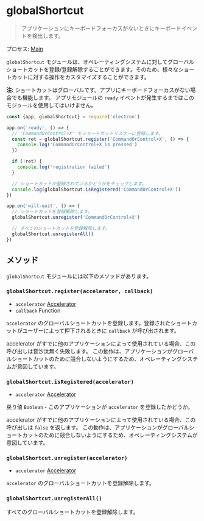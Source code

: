 # globalShortcut

> アプリケーションにキーボードフォーカスがないときにキーボードイベントを検出します。

プロセス: [Main](../glossary.md#main-process)

`globalShortcut` モジュールは、オペレーティングシステムに対してグローバルショートカットを登録/登録解除することができます。そのため、様々なショートカットに対する操作をカスタマイズすることができます。

**注:** ショートカットはグローバルです。アプリにキーボードフォーカスがない場合でも機能します。 アプリモジュールの `ready` イベントが発生するまではこのモジュールを使用してはいけません。

```javascript
const {app, globalShortcut} = require('electron')

app.on('ready', () => {
  // 'CommandOrControl+X' をショートカットリスナーに登録します。
  const ret = globalShortcut.register('CommandOrControl+X', () => {
    console.log('CommandOrControl+X is pressed')
  })

  if (!ret) {
    console.log('registration failed')
  }

  // ショートカットが登録されているかどうかをチェックします。
  console.log(globalShortcut.isRegistered('CommandOrControl+X'))
})

app.on('will-quit', () => {
  // ショートカットを登録解除します。
  globalShortcut.unregister('CommandOrControl+X')

  // すべてのショートカットを登録解除します。
  globalShortcut.unregisterAll()
})
```

## メソッド

`globalShortcut` モジュールには以下のメソッドがあります。

### `globalShortcut.register(accelerator, callback)`

* `accelerator` [Accelerator](accelerator.md)
* `callback` Function

`accelerator` のグローバルショートカットを登録します。登録されたショートカットがユーザーによって押下されるときに `callback` が呼び出されます。

accelerator がすでに他のアプリケーションによって使用されている場合、この呼び出しは音沙汰無く失敗します。 この動作は、アプリケーションがグローバルショートカットのために競合しないようにするため、オペレーティングシステムが意図しています。

### `globalShortcut.isRegistered(accelerator)`

* `accelerator` [Accelerator](accelerator.md)

戻り値 `Boolean` - このアプリケーションが `accelerator` を登録したかどうか。

accelerator がすでに他のアプリケーションによって使用されている場合、この呼び出しは `false` を返します。 この動作は、アプリケーションがグローバルショートカットのために競合しないようにするため、オペレーティングシステムが意図しています。

### `globalShortcut.unregister(accelerator)`

* `accelerator` [Accelerator](accelerator.md)

`accelerator` のグローバルショートカットを登録解除します。

### `globalShortcut.unregisterAll()`

すべてのグローバルショートカットを登録解除します。